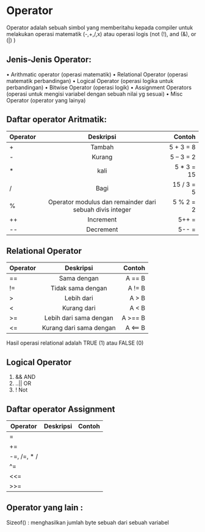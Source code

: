 # Operator
Operator adalah sebuah simbol yang memberitahu kepada compiler untuk melakukan operasi matematik (-,+,/,x) atau operasi logis (not (!), and (&), or (|) )
  
## Jenis-Jenis Operator: 
 
•	Arithmatic operator (operasi matematik)
•	Relational Operator (operasi matematik perbandingan)
•	Logical Operator (operasi logika untuk perbandingan)
•	Bitwise Operator (operasi logik)
•	Assignment Operators (operasi untuk mengisi variabel dengan sebuah nilai yg sesuai)
•	Misc Operator (operator yang lainya)
 
## Daftar operator Aritmatik:

| Operator      | Deskripsi                                                 | Contoh     |
| ------------- |:-------------------------------------------------------:  | ----------:|
| +	            | Tambah	                                                  | 5 + 3 = 8  |
| -	            | Kurang	                                                  | 5 – 3 = 2  |
| *	            | kali	                                                    | 5 * 3 = 15 |
| /	            | Bagi	                                                    | 15 / 3 = 5 |
| %	            | Operator modulus dan remainder dari sebuah divis integer	| 5 % 2 = 2  |
| ++	          | Increment	                                                | 5++ =      |
| --	          | Decrement	                                                | 5-- =      |
 
## Relational Operator

| Operator	| Deskripsi	              | Contoh  |
| --------- | :---------------------: | -------:|
| ==	      | Sama dengan	            | A == B  |
| !=	      | Tidak sama dengan	      | A != B  |
| >	        | Lebih dari	            | A > B   |
| <	        | Kurang dari	            | A < B   |
| >=	      | Lebih dari sama dengan	| A >== B |
| <=	      | Kurang dari sama dengan	| A <== B |

Hasil operasi relational adalah  TRUE (1) atau FALSE (0)
 
 
## Logical Operator 

1. && AND
2. ..|| OR
3. !  Not

## Daftar operator Assignment 

| Operator	  | Deskripsi	  | Contoh  |
| ----------- | :----------:| ------: |
| =		        |             |         |
| +=		      |             |         |
| -=, /=, * /  		          |         |
| ^=		      |             |         |
| <<=		      |             |         |
| >>=		      |             |         |
 
## Operator yang lain : 
 
Sizeof()  :   menghasilkan jumlah byte sebuah dari sebuah  variabel
